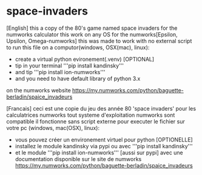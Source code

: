 # space-invaders
[English]
this a copy of the 80's game named space invaders for the numworks calculator
this work on any OS for the numworks[Epsilon, Upsilon, Omega-numworks]
this was made to work with no external script
to run this file on a computor(windows, OSX(mac), linux):
  - create a virtual python evironement(.venv) [OPTIONAL]
  - tip in your terminal '''pip install kandinsky'''
  - and tip '''pip install ion-numworks'''
  - and you need to have default library of python 3.x

on the numworks website https://my.numworks.com/python/baguette-berladin/spaice_invadeurs

[Francais]
ceci est une copie du jeu des année 80 'space invaders' pour les calculatrices numworks
tout systeme d'exploitation numworks sont compatible
il fonctionne sans script externe
pour executer le fichier sur votre pc (windows, mac(OSX), linux):
  - vous pouvez créer un environement virtuel pour python [OPTIONELLE]
  - installez le module kandinsky via pypi ou avec '''pip install kandinsky'''
  - et le module '''pip install ion-numworks''' [aussi sur pypi] avec une documentation
disponible sur le site de numworks https://my.numworks.com/python/baguette-berladin/spaice_invadeurs

